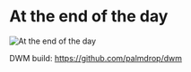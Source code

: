 # At the end of the day

![At the end of the day](https://github.com/palmdrop/dots/blob/master/.github/main.png)

DWM build: https://github.com/palmdrop/dwm
